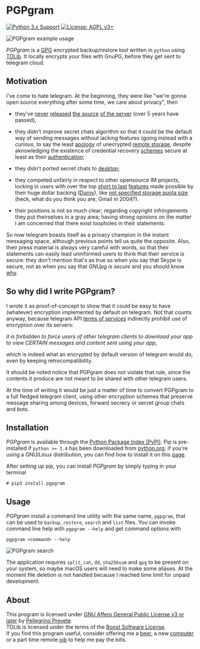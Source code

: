 # PGPgram

[![Python 3.x Support](https://img.shields.io/pypi/pyversions/Django.svg)](https://python.org)
[![License: AGPL v3+](https://img.shields.io/badge/license-AGPL%20v3%2B-blue.svg)](http://www.gnu.org/licenses/agpl-3.0) 

![PGPgram example usage](https://raw.githubusercontent.com/tallero/PGPgram/master/screenshots/pgpgram-in-action.gif)

*PGPgram* is a [GPG](https://gnupg.org) encrypted backup/restore tool written in `python` using [TDLib](https://github.com/tdlib/td). It locally encrypts your files with GnuPG, before they get sent to telegram cloud.

## Motivation

I've come to hate telegram. At the beginning, they were like "we're gonna open source everything after some time, we care about privacy", then

- they've [never](https://twitter.com/ch3ckmat3/status/517144635466989568) [released](https://twitter.com/RebRied/status/555398577351315456) [the source](https://twitter.com/moxie/status/582276833082650625) [of the server](https://twitter.com/AlexeyMetz/status/583122792654213120) (over 5 years have passed),

- they didn't improve secret chats algorithm so that it could be the default way of sending messages without lacking features (going instead with a *curious*, to say the least [apology](https://telegra.ph/Why-Isnt-Telegram-End-to-End-Encrypted-by-Default-08-14) of unecrypted [remote storage](https://xkcd.com/908/), despite aknowledging the existence of credential recovery [schemes](https://postmarkapp.com/guides/password-reset-email-best-practices) secure at least as their [authentication](https://www.theverge.com/2017/9/18/16328172/sms-two-factor-authentication-hack-password-bitcoin);

- they didn't ported secret chats to [desktop](https://github.com/telegramdesktop/tdesktop/issues?utf8=%E2%9C%93&q=is%3Aissue+secret+chat+);

- they competed unfairly in respect to other opensource IM projects, locking in users with over the top [short to last](https://arstechnica.com/information-technology/2015/11/microsoft-drops-unlimited-onedrive-storage-after-people-use-it-for-unlimited-storage/) [features](https://telegram.org/blog/files-on-steroids) made possible by their huge dollar backing ([Durov](https://en.wikipedia.org/wiki/Pavel_Durov)), like [not specified storage quota size](https://www.reddit.com/r/Telegram/comments/7ujfqp/the_maximum_size_of_file_size_that_can_be_sent/) (heck, what do you think you are, Gmail in 2004?).

- their positions is not so much clear; regarding copyright infringements they put theirselves in a gray area; having strong opinions on the matter I am concerned that there exist loopholes in their statements.

So now telegram boasts itself as a privacy champion in the instant messaging space, although previous points tell us quite the opposite. Also, their press material is always very careful with words, so that their statements can easily lead uninformed users to think that their service is secure:
they don't mention that's as true as when you say that Skype is secure, not as when you say that *GNUpg is secure* and you should know [why](https://en.wikipedia.org/wiki/Security_through_obscurity).

## So why did I write PGPgram?
I wrote it as proof-of-concept to show that it could be easy to have (whatever) encryption implemented by default on telegram.
Not that counts anyway, because telegram API [terms of services](https://core.telegram.org/api/terms) indirectly prohibit use of encryption over its servers:

*it is forbidden to force users of other telegram clients to download your app to view CERTAIN messages and content sent using your app*,

which is indeed what an encrypted by default version of telegram would do, even by keeping retrocompatibility.

It should be noted notice that PGPgram does not violate that rule, since the contents it produce are not meant to be shared with other telegram users.

At the time of writing it would be just a matter of time to convert PGPgram to a full fledged telegram client, using other encryption schemes that preserve message sharing among devices, forward secrecy or secret group chats and bots.

## Installation

*PGPgram* is available through the [Python Package Index (PyPI)](https://pypi.org/). Pip is pre-installed if `python >= 3.4` has been downloaded from [python.org](https://python.org); if you're using a GNU/Linux distribution, you can find how to install it on this [page](https://packaging.python.org/guides/installing-using-linux-tools/#installing-pip-setuptools-wheel-with-linux-package-managers).

After setting up pip, you can install *PGPgram* by simply typing in your terminal

    # pip3 install pgpgram

## Usage

*PGPgram* install a command line utility with the same name, `pgpgram`, that can be used to `backup`, `restore`, `search` and `list` files. You can invoke command line help with `pgpgram --help` and get command options with

    pgpgram <command> --help

![PGPgram search](https://raw.githubusercontent.com/tallero/PGPgram/master/screenshots/pgpgram-search.gif)

The application requires `split`, `cat`, `dd`, `sha256sum` and `gpg` to be present on your system, so maybe macOS users will need to make some aliases. At the moment file deletion is not handled because I reached time limit for unpaid development.

## About

This program is licensed under [GNU Affero General Public License v3 or later](https://www.gnu.org/licenses/gpl-3.0.en.html) by [Pellegrino Prevete](http://prevete.ml).<br>
TDLib is licensed under the terms of the [Boost Software License](http://www.boost.org/LICENSE_1_0.txt).<br>
If you find this program useful, consider offering me a [beer](https://patreon.com/tallero), a new [computer](https://patreon.com/tallero) or a part time remote [job](mailto:pellegrinoprevete@gmail.com) to help me pay the bills.



